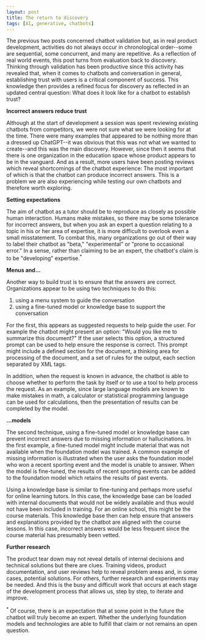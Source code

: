 ```yaml
---
layout: post
title: The return to discovery
tags: [AI, generative, chatbots]
---
```


The previous two posts concerned chatbot validation but, as in real product development, activities do not always occur in chronological order--some are sequential, some concurrent, and many are repetitive.  As a reflection of real world events, this post turns from evaluation back to discovery.  Thinking through validation has been productive since this activity has revealed that, when it comes to chatbots and conversation in general, establishing trust with users is a critical component of success.  This knowledge then provides a refined focus for discovery as reflected in an updated central question:  What does it look like for a chatbot to establish trust?

**Incorrect answers reduce trust**

Although at the start of development a session was spent reviewing existing chatbots from competitors, we were not sure what we were looking for at the time.  There were many examples that appeared to be nothing more than a dressed up ChatGPT--it was obvious that this was not what we wanted to create--and this was the main discovery.  However, since then it seems that there is one organization in the education space whose product appears to be in the vanguard.  And as a result, more users have been posting reviews which reveal shortcomings of the chatbot experience:  The most important of which is that the chatbot can produce incorrect answers.  This is a problem we are also experiencing while testing our own chatbots and therefore worth exploring.

**Setting expectations**

The aim of chatbot as a tutor should be to reproduce as closely as possible human interaction.  Humans make mistakes, so there may be some tolerance for incorrect answers, but when you ask an expert a question relating to a topic in his or her area of expertise, it is more difficult to overlook even a small misstatement.  To combat this, many organizations go out of their way to label their chatbot as "beta," "experimental" or "prone to occasional error."  In a sense, rather than claiming to be an expert, the chatbot's claim is to be "developing" expertise.<sup>*</sup>  

**Menus and...**

Another way to build trust is to ensure that the answers are correct.  Organizations appear to be using two techniques to do this:  

1. using a menu system to guide the conversation 
2. using a fine-tuned model or knowledge base to support the conversation

For the first, this appears as suggested requests to help guide the user.  For example the chatbot might present an option:  "Would you like me to summarize this document?"  If the user selects this option, a structured prompt can be used to help ensure the response is correct.  This prompt might include a defined section for the document, a thinking area for processing of the document, and a set of rules for the output, each section separated by XML tags.  

In addition, when the request is known in advance, the chatbot is able to choose whether to perform the task by itself or to use a tool to help process the request.  As an example, since large language models are known to make mistakes in math, a calculator or statistical programming language can be used for calculations, then the presentation of results can be completed by the model.

**...models**

The second technique, using a fine-tuned model or knowledge base can prevent incorrect answers due to missing information or hallucinations.  In the first example, a fine-tuned model might include material that was not available when the foundation model was trained.  A common example of missing information is illustrated when the user asks the foundation model who won a recent sporting event and the model is unable to answer.  When the model is fine-tuned, the results of recent sporting events can be added to the foundation model which retains the results of past events.  

Using a knowledge base is similar to fine-tuning and perhaps more useful for online learning tutors.  In this case, the knowledge base can be loaded with internal documents that would not be widely available and thus would not have been included in training.  For an online school, this might be the course materials.  This knowledge base then can help ensure that answers and explanations provided by the chatbot are aligned with the course lessons.  In this case, incorrect answers would be less frequent since the course material has presumably been vetted.

**Further research**

The product tear down may not reveal details of internal decisions and technical solutions but there are clues.  Training videos, product documentation, and user reviews help to reveal problem areas and, in some cases, potential solutions.  For others, further research and experiments may be needed.  And this is the busy and difficult work that occurs at each stage of the development process that allows us, step by step, to iterate and improve.

<sup>*</sup> Of course, there is an expectation that at some point in the future the chatbot will truly become an expert.  Whether the underlying foundation models and technologies are able to fulfill that claim or not remains an open question.
